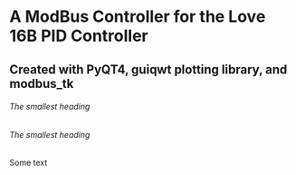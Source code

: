 # A ModBus Controller for the Love 16B PID Controller
## Created with PyQT4, guiqwt plotting library, and modbus_tk
###### The smallest heading
###### The smallest heading
Some text